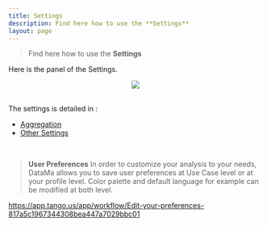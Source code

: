 ```yaml
---
title: Settings
description: Find here how to use the **Settings**
layout: page
---
```


> Find here how to use the **Settings**

Here is the panel of the Settings. 
<br>
<center><img src="{{site.url}}/{{site.baseurl}}/core_app/new/interface/subheader/settings/images/settings.jpg"/></center>
<br>

The settings is detailed in : 
- [Aggregation]({{site.url}}/{{site.baseurl}}/core_app/new/interface/subheader/settings/aggregation.html)
- [Other Settings]({{site.url}}/{{site.baseurl}}/core_app/new/interface/subheader/settings/other_settings.html)

<br>

> **User Preferences**
In order to customize your analysis to your needs, DataMa allows you to save user preferences at Use Case level or at your profile level.
Color palette and default language for example can be modified at both level. 



https://app.tango.us/app/workflow/Edit-your-preferences-817a5c1967344308bea447a7029bbc01

